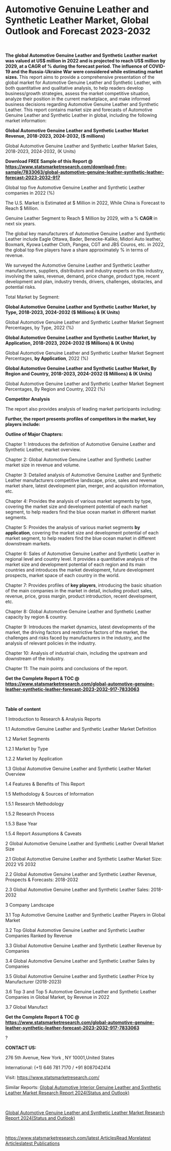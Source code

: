 <h1>Automotive Genuine Leather and Synthetic Leather Market, Global Outlook and Forecast 2023-2032</h1><br/><p><strong>The global Automotive Genuine Leather and Synthetic Leather market was valued at US$ million in 2022 and is projected to reach US$ million by 2029, at a <strong>CAGR</strong> of % during the forecast period. The influence of COVID-19 and the Russia-Ukraine War were considered while estimating market sizes. </strong>This report aims to provide a comprehensive presentation of the global market for Automotive Genuine Leather and Synthetic Leather, with both quantitative and qualitative analysis, to help readers develop business/growth strategies, assess the market competitive situation, analyze their position in the current marketplace, and make informed business decisions regarding Automotive Genuine Leather and Synthetic Leather. This report contains market size and forecasts of Automotive Genuine Leather and Synthetic Leather in global, including the following market information:</p>
 
 
 
 <p><strong>Global Automotive Genuine Leather and Synthetic Leather Market Revenue, 2018-2023, 2024-2032, ($ millions)</strong></p>
 
 
 
 <p>Global Automotive Genuine Leather and Synthetic Leather Market Sales, 2018-2023, 2024-2032, (K Units)</p>
 
 
 
 <p><strong>Download FREE Sample of this Report @ <a href="https://www.statsmarketresearch.com/download-free-sample/7833063/global-automotive-genuine-leather-synthetic-leather-forecast-2023-2032-917">https://www.statsmarketresearch.com/download-free-sample/7833063/global-automotive-genuine-leather-synthetic-leather-forecast-2023-2032-917</a></strong></p>
 
 
 
 <p>Global top five Automotive Genuine Leather and Synthetic Leather companies in 2022 (%)</p>
 
 
 
 <p>The U.S. Market is Estimated at $ Million in 2022, While China is Forecast to Reach $ Million.</p>
 
 
 
 <p>Genuine Leather Segment to Reach $ Million by 2029, with a % <strong>CAGR</strong> in next six years.</p>
 
 
 
 <p>The global key manufacturers of Automotive Genuine Leather and Synthetic Leather include Eagle Ottawa, Bader, Benecke-Kaliko, Midori Auto leather, Boxmark, Kyowa Leather Cloth, Pangea, CGT and JBS Couros, etc. in 2022, the global top five players have a share approximately % in terms of revenue.</p>
 
 
 
 <p>We surveyed the Automotive Genuine Leather and Synthetic Leather manufacturers, suppliers, distributors and industry experts on this industry, involving the sales, revenue, demand, price change, product type, recent development and plan, industry trends, drivers, challenges, obstacles, and potential risks.</p>
 
 
 
 <p>Total Market by Segment:</p>
 
 
 
 <p><strong>Global Automotive Genuine Leather and Synthetic Leather Market, by Type, 2018-2023, 2024-2032 ($ Millions) & (K Units)</strong></p>
 
 
 
 <p>Global Automotive Genuine Leather and Synthetic Leather Market Segment Percentages, by Type, 2022 (%)</p>
 
 
 
 <p><strong>Global Automotive Genuine Leather and Synthetic Leather Market, <strong>by Application</strong>, 2018-2023, 2024-2032 ($ Millions) & (K Units)</strong></p>
 
 
 
 <p>Global Automotive Genuine Leather and Synthetic Leather Market Segment Percentages, <strong>by Application</strong>, 2022 (%)</p>
 
 
 
 <p><strong>Global Automotive Genuine Leather and Synthetic Leather Market, By Region and Country, 2018-2023, 2024-2032 ($ Millions) & (K Units)</strong></p>
 
 
 
 <p>Global Automotive Genuine Leather and Synthetic Leather Market Segment Percentages, By Region and Country, 2022 (%)</p>
 
 
 
 <p><strong>Competitor Analysis</strong></p>
 
 
 
 <p>The report also provides analysis of leading market participants including:</p>
 
 
 
 <p><strong>Further, the report presents profiles of competitors in the market, <strong>key players</strong> include:</strong></p>
 
 
 
 <p><strong>Outline of Major Chapters:</strong></p>
 
 
 
 <p>Chapter 1: Introduces the definition of Automotive Genuine Leather and Synthetic Leather, market overview.</p>
 
 
 
 <p>Chapter 2: Global Automotive Genuine Leather and Synthetic Leather market size in revenue and volume.</p>
 
 
 
 <p>Chapter 3: Detailed analysis of Automotive Genuine Leather and Synthetic Leather manufacturers competitive landscape, price, sales and revenue market share, latest development plan, merger, and acquisition information, etc.</p>
 
 
 
 <p>Chapter 4: Provides the analysis of various market segments by type, covering the market size and development potential of each market segment, to help readers find the blue ocean market in different market segments.</p>
 
 
 
 <p>Chapter 5: Provides the analysis of various market segments <strong>by application</strong>, covering the market size and development potential of each market segment, to help readers find the blue ocean market in different downstream markets.</p>
 
 
 
 <p>Chapter 6: Sales of Automotive Genuine Leather and Synthetic Leather in regional level and country level. It provides a quantitative analysis of the market size and development potential of each region and its main countries and introduces the market development, future development prospects, market space of each country in the world.</p>
 
 
 
 <p>Chapter 7: Provides profiles of <strong>key players</strong>, introducing the basic situation of the main companies in the market in detail, including product sales, revenue, price, gross margin, product introduction, recent development, etc.</p>
 
 
 
 <p>Chapter 8: Global Automotive Genuine Leather and Synthetic Leather capacity by region & country.</p>
 
 
 
 <p>Chapter 9: Introduces the market dynamics, latest developments of the market, the driving factors and restrictive factors of the market, the challenges and risks faced by manufacturers in the industry, and the analysis of relevant policies in the industry.</p>
 
 
 
 <p>Chapter 10: Analysis of industrial chain, including the upstream and downstream of the industry.</p>
 
 
 
 <p>Chapter 11: The main points and conclusions of the report.</p>
 
 
 
 <div><b>Get the Complete Report & TOC @ <a href="https://www.statsmarketresearch.com/global-automotive-genuine-leather-synthetic-leather-forecast-2023-2032-917-7833063">https://www.statsmarketresearch.com/global-automotive-genuine-leather-synthetic-leather-forecast-2023-2032-917-7833063</a></b></div>
 
 
 
 <p><br />
 
 <b>Table of content</b></p>
 
 
 
 <p>1 Introduction to Research & Analysis Reports<br />
 
 1.1 Automotive Genuine Leather and Synthetic Leather Market Definition<br />
 
 1.2 Market Segments<br />
 
 1.2.1 Market by Type<br />
 
 1.2.2 Market by Application<br />
 
 1.3 Global Automotive Genuine Leather and Synthetic Leather Market Overview<br />
 
 1.4 Features & Benefits of This Report<br />
 
 1.5 Methodology & Sources of Information<br />
 
 1.5.1 Research Methodology<br />
 
 1.5.2 Research Process<br />
 
 1.5.3 Base Year<br />
 
 1.5.4 Report Assumptions & Caveats<br />
 
 2 Global Automotive Genuine Leather and Synthetic Leather Overall Market Size<br />
 
 2.1 Global Automotive Genuine Leather and Synthetic Leather Market Size: 2022 VS 2032<br />
 
 2.2 Global Automotive Genuine Leather and Synthetic Leather Revenue, Prospects & Forecasts: 2018-2032<br />
 
 2.3 Global Automotive Genuine Leather and Synthetic Leather Sales: 2018-2032<br />
 
 3 Company Landscape<br />
 
 3.1 Top Automotive Genuine Leather and Synthetic Leather Players in Global Market<br />
 
 3.2 Top Global Automotive Genuine Leather and Synthetic Leather Companies Ranked by Revenue<br />
 
 3.3 Global Automotive Genuine Leather and Synthetic Leather Revenue by Companies<br />
 
 3.4 Global Automotive Genuine Leather and Synthetic Leather Sales by Companies<br />
 
 3.5 Global Automotive Genuine Leather and Synthetic Leather Price by Manufacturer (2018-2023)<br />
 
 3.6 Top 3 and Top 5 Automotive Genuine Leather and Synthetic Leather Companies in Global Market, by Revenue in 2022<br />
 
 3.7 Global Manufact</p>
 
 
 
 <div><b>Get the Complete Report & TOC @ <a href="https://www.statsmarketresearch.com/global-automotive-genuine-leather-synthetic-leather-forecast-2023-2032-917-7833063">https://www.statsmarketresearch.com/global-automotive-genuine-leather-synthetic-leather-forecast-2023-2032-917-7833063</a></b></div>
 
 
 
 <p>? </p>
 
 
 
 <p><b>CONTACT US:</b><br />
 
 276 5th Avenue, New York , NY 10001,United States<br />
 
 International: (+1) 646 781 7170 / +91 8087042414<br />
 
 Visit: <a href="https://www.statsmarketresearch.com/">https://www.statsmarketresearch.com/</a><br />
 
 Similar Reports: <a href="https://www.statsmarketresearch.com/global-automotive-genuine-leather-synthetic-leather-forecast-2023-2032-917-7833063">Global Automotive Interior Genuine Leather and Synthetic Leather Market Research Report 2024(Status and Outlook)</a><br />
 
 <br />
 
 <a href="https://www.statsmarketresearch.com/global-automotive-genuine-leather-synthetic-leather-forecast-2023-2032-917-7833063">Global Automotive Genuine Leather and Synthetic Leather Market Research Report 2024(Status and Outlook)</a><br />
 
 <br />
 
 <a href="https://gyeongbokgung.com">https://www.statsmarketresearch.com/</a><a href="https://hallyeomaritime.com">latest Articles</a><a href="https://jingwansa.com">Read More</a><a href="https://nguoiviet.jp/">latest Articles</a><a href="https://www.intelmarketresearch.com/">latest Publications</a></p>